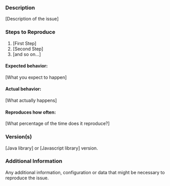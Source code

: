 <!--

Have you read USNG2's Code of Conduct? By filing an Issue, you are
expected to comply with it, including treating everyone with respect:
https://github.com/codice/usng2/.github/blob/master/CODE_OF_CONDUCT.md

Do you want to ask a question? Are you looking for support? The USNG2
developers group - https://groups.google.com/forum/#!forum/usng2-developers
is the best place for getting support.

-->
### Description

[Description of the issue]

### Steps to Reproduce

1. [First Step]
2. [Second Step]
3. [and so on...]

#### Expected behavior:
[What you expect to happen]

#### Actual behavior:
[What actually happens]

#### Reproduces how often:
[What percentage of the time does it reproduce?]

### Version(s)
[Java library] or [Javascript library] version.

### Additional Information
Any additional information, configuration or data that might be necessary
to reproduce the issue.
